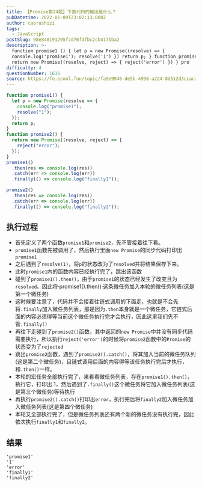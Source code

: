 ```yaml
---
title: 【Promise第24题】下面代码的输出是什么？
pubDatetime: 2022-01-09T23:02:13.000Z
author: caorushizi
tags:
  - JavaScript
postSlug: 98e848191295fcd76fdfbc2cb417bba2
description: >-
  function promise1 () { let p = new Promise((resolve) => {
  console.log('promise1'); resolve('1') }) return p; } function promise2 () {
  return new Promise((resolve, reject) => { reject('error') }) } pro
difficulty: 4
questionNumber: 1616
source: https://fe.ecool.fun/topic/fa9e9946-de5b-4998-a224-8d512d3ccac2
---
```


```js
function promise1() {
  let p = new Promise(resolve => {
    console.log("promise1");
    resolve("1");
  });
  return p;
}
function promise2() {
  return new Promise((resolve, reject) => {
    reject("error");
  });
}
promise1()
  .then(res => console.log(res))
  .catch(err => console.log(err))
  .finally(() => console.log("finally1"));

promise2()
  .then(res => console.log(res))
  .catch(err => console.log(err))
  .finally(() => console.log("finally2"));
```

## 执行过程

- 首先定义了两个函数`promise1`和`promise2`，先不管接着往下看。
- `promise1`函数先被调用了，然后执行里面`new Promise`的同步代码打印出`promise1`
- 之后遇到了`resolve(1)`，将`p`的状态改为了`resolved`并将结果保存下来。
- 此时`promise1`内的函数内容已经执行完了，跳出该函数
- 碰到了`promise1().then()`，由于`promise1`的状态已经发生了改变且为`resolved`。因此将·promise1().then()·这条微任务加入本轮的微任务列表(这是第一个微任务)
- 这时候要注意了，代码并不会接着往链式调用的下面走，也就是不会先将`.finally`加入微任务列表，那是因为`.then`本身就是一个微任务，它链式后面的内容必须得等当前这个微任务执行完才会执行，因此这里我们先不管`.finally()`
- 再往下走碰到了`promise2()`函数，其中返回的`new Promise`中并没有同步代码需要执行，所以执行`reject('error')`的时候将`promise2`函数中的`Promise`的状态变为了`rejected`
- 跳出`promise2`函数，遇到了`promise2().catch()`，将其加入当前的微任务队列(这是第二个微任务)，且链式调用后面的内容得等该任务执行完后才执行，和`.then()`一样。
- 本轮的宏任务全部执行完了，来看看微任务列表，存在`promise1().then()`，执行它，打印出 1，然后遇到了`.finally()`这个微任务将它加入微任务列表(这是第三个微任务)等待执行
- 再执行`promise2().catch()`打印出`error`，执行完后将`finally2`加入微任务加入微任务列表(这是第四个微任务)
- 本轮又全部执行完了，但是微任务列表还有两个新的微任务没有执行完，因此依次执行`finally1`和`finally2`。

## 结果

```
'promise1'
'1'
'error'
'finally1'
'finally2'
```
